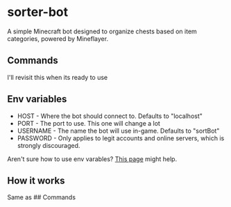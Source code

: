 # sorter-bot
A simple Minecraft bot designed to organize chests based on item categories, powered by Mineflayer.

## Commands
I'll revisit this when its ready to use

## Env variables
- HOST - Where the bot should connect to. Defaults to "localhost"
- PORT - The port to use. This one will change a lot
- USERNAME - The name the bot will use in-game. Defaults to "sortBot"
- PASSWORD - Only applies to legit accounts and online servers, which is strongly discouraged.

Aren't sure how to use env varables? [This page](https://codeburst.io/process-env-what-it-is-and-why-when-how-to-use-it-effectively-505d0b2831e7) might help.

## How it works
Same as ## Commands
